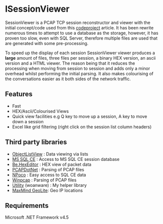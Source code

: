  ISessionViewer
=============

SessionViewer is a PCAP TCP session reconstructor and viewer with the initial concept/code used from this [codeproject](http://www.codeproject.com/Articles/20501/TCP-Session-Reconstruction-Tool/) article. It has been rewrite numerous times to attempt to use a database as the storage, however, it has proven too slow, even with SQL Server, therefore multiple files are used that are generated with some pre-processing. 

To speed up the display of each session SessionViewer viewer produces a **large** amount of files, three files per session, a binary HEX version, an ascii version and a HTML viewer. The reason being that it reduces the processing when moving from session to session and adds only a minor overhead whilst performing the initial parsing. It also makes colourising of the conversations easier as it both sides of the network traffic.

## Features ##

- Fast
- HEX/Ascii/Colourised Views
- Quick view facilities e.g Q key to move up a session, A key to move down a session
- Excel like grid filtering (right click on the session list column headers)

## Third party libraries ##

- [ObjectListView](http://objectlistview.sourceforge.net/cs/index.html) : Data viewing via lists 
- [MS SQL CE](http://www.microsoft.com/en-us/download/details.aspx?id=30709) : Access to MS SQL CE session database
- [Be.HexEditor](http://sourceforge.net/projects/hexbox/) : HEX view of packet data
- [PCAPDotNet](http://pcapdotnet.codeplex.com/) : Parsing of PCAP files
- [NPoco](https://github.com/schotime/NPoco) : Easy access to SQL CE data
- [Winpcap](http://www.winpcap.org/) : Parsing of PCAP files
- [Utility](http://www.woanware.co.uk) (woanware) : My helper library
- [MaxMind GeoLite](http://www.maxmind.com): Geo IP locations

## Requirements ##

Microsoft .NET Framework v4.5